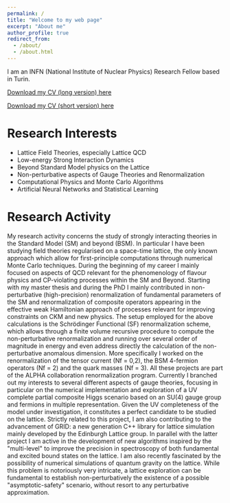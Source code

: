 ```yaml
---
permalink: /
title: "Welcome to my web page"
excerpt: "About me"
author_profile: true
redirect_from: 
  - /about/
  - /about.html
---
```


I am an INFN (National Institute of Nuclear Physics) Research Fellow based in Turin. 

[Download my CV (long version) here](http://pretidav.github.io/files/Academic_CV_PRETI_DAVID.pdf)

[Download my CV (short version) here](http://pretidav.github.io/files/CV_PRETI_DAVID_short.pdf)

Research Interests
======
* Lattice Field Theories, especially Lattice QCD
* Low-energy Strong Interaction Dynamics
* Beyond Standard Model physics on the Lattice
* Non-perturbative aspects of Gauge Theories and Renormalization
* Computational Physics and Monte Carlo Algorithms 
* Artificial Neural Networks and Statistical Learning

Research Activity 
======
My research activity concerns the study of strongly interacting theories in the Standard Model (SM) and beyond
(BSM). In particular I have been studying field theories regularised on a space-time lattice, the only known
approach which allow for first-principle computations through numerical Monte Carlo techniques. During the
beginning of my career I mainly focused on aspects of QCD relevant for the phenomenology of flavour physics
and CP-violating processes within the SM and Beyond. Starting with my master thesis and during the PhD I
mainly contributed in non-perturbative (high-precision) renormalization of fundamental parameters of the SM
and renormalization of composite operators appearing in the effective weak Hamiltonian approach of processes
relevant for improving constraints on CKM and new physics. The setup employed for the above calculations is the
Schrödinger Functional (SF) renormalization scheme, which allows through a finite volume recursive procedure
to compute the non-perturbative renormalization and running over several order of magnitude in energy and
even address directly the calculation of the non-perturbative anomalous dimension. More specifically I worked on
the renormalization of the tensor current (Nf = 0,2), the BSM 4-fermion operators (Nf = 2) and the quark
masses (Nf = 3). All these projects are part of the ALPHA collaboration renormalization program. Currently I
branched out my interests to several different aspects of gauge theories, focusing in particular on the numerical
implementation and exploration of a UV complete partial composite Higgs scenario based on an SU(4) gauge
group and fermions in multiple representation. Given the UV completeness of the model under investigation, it
constitutes a perfect candidate to be studied on the lattice. Strictly related to this project, I am also contributing
to the advancement of GRID: a new generation C++ library for lattice simulation mainly developed by the
Edinburgh Lattice group. In parallel with the latter project I am active in the development of new algorithms inspired by the "multi-level" to improve the precision in spectroscopy of both fundamental and excited bound states on the lattice. I am
also recently fascinated by the possibility of numerical simulations of quantum gravity on the lattice. While this
problem is notoriously very intricate, a lattice exploration can be fundamental to establish non-perturbatively the
existence of a possible "asymptotic-safety" scenario, without resort to any perturbative approximation.



